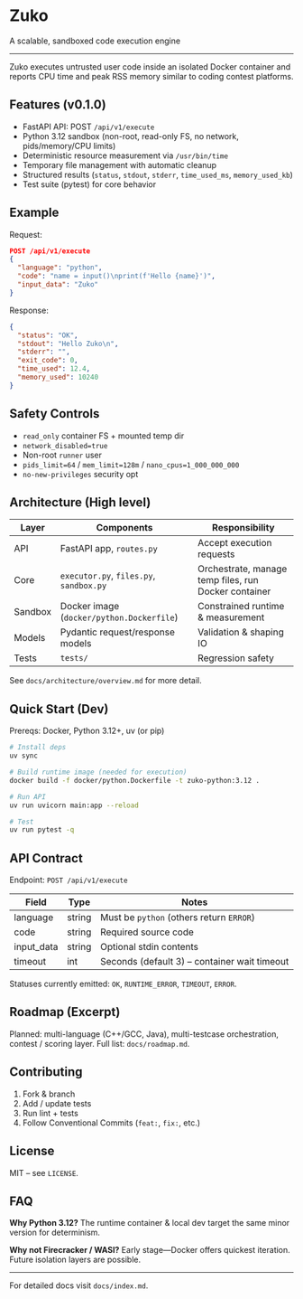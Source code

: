 # Zuko

A scalable, sandboxed code execution engine

---

Zuko executes untrusted user code inside an isolated Docker container and reports CPU time and peak RSS memory similar to coding contest platforms.

## Features (v0.1.0)

- FastAPI API: POST `/api/v1/execute`
- Python 3.12 sandbox (non-root, read-only FS, no network, pids/memory/CPU limits)
- Deterministic resource measurement via `/usr/bin/time`
- Temporary file management with automatic cleanup
- Structured results (`status`, `stdout`, `stderr`, `time_used_ms`, `memory_used_kb`)
- Test suite (pytest) for core behavior

## Example

Request:

```json
POST /api/v1/execute
{
  "language": "python",
  "code": "name = input()\nprint(f'Hello {name}')",
  "input_data": "Zuko"
}
```

Response:

```json
{
  "status": "OK",
  "stdout": "Hello Zuko\n",
  "stderr": "",
  "exit_code": 0,
  "time_used": 12.4,
  "memory_used": 10240
}
```

## Safety Controls

- `read_only` container FS + mounted temp dir
- `network_disabled=true`
- Non-root `runner` user
- `pids_limit=64` / `mem_limit=128m` / `nano_cpus=1_000_000_000`
- `no-new-privileges` security opt

## Architecture (High level)

| Layer   | Components                                | Responsibility                                       |
| ------- | ----------------------------------------- | ---------------------------------------------------- |
| API     | FastAPI app, `routes.py`                  | Accept execution requests                            |
| Core    | `executor.py`, `files.py`, `sandbox.py`   | Orchestrate, manage temp files, run Docker container |
| Sandbox | Docker image (`docker/python.Dockerfile`) | Constrained runtime & measurement                    |
| Models  | Pydantic request/response models          | Validation & shaping IO                              |
| Tests   | `tests/`                                  | Regression safety                                    |

See `docs/architecture/overview.md` for more detail.

## Quick Start (Dev)

Prereqs: Docker, Python 3.12+, uv (or pip)

```bash
# Install deps
uv sync 

# Build runtime image (needed for execution)
docker build -f docker/python.Dockerfile -t zuko-python:3.12 .

# Run API
uv run uvicorn main:app --reload

# Test
uv run pytest -q
```

## API Contract

Endpoint: `POST /api/v1/execute`

| Field      | Type   | Notes                                        |
| ---------- | ------ | -------------------------------------------- |
| language   | string | Must be `python` (others return `ERROR`)     |
| code       | string | Required source code                         |
| input_data | string | Optional stdin contents                      |
| timeout    | int    | Seconds (default 3) – container wait timeout |

Statuses currently emitted: `OK`, `RUNTIME_ERROR`, `TIMEOUT`, `ERROR`.

## Roadmap (Excerpt)

Planned: multi-language (C++/GCC, Java), multi-testcase orchestration, contest / scoring layer. Full list: `docs/roadmap.md`.

## Contributing

1. Fork & branch
2. Add / update tests
3. Run lint + tests
4. Follow Conventional Commits (`feat:`, `fix:`, etc.)

## License

MIT – see `LICENSE`.

## FAQ

**Why Python 3.12?** The runtime container & local dev target the same minor version for determinism.

**Why not Firecracker / WASI?** Early stage—Docker offers quickest iteration. Future isolation layers are possible.

---

For detailed docs visit `docs/index.md`.
